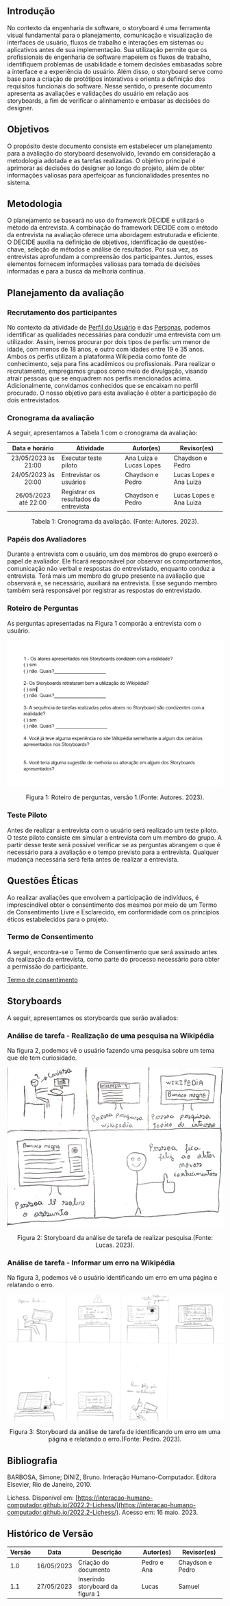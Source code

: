 ## Introdução

No contexto da engenharia de software, o storyboard é uma ferramenta visual fundamental para o planejamento, comunicação e visualização de interfaces de usuário, fluxos de trabalho e interações em sistemas ou aplicativos antes de sua implementação. Sua utilização permite que os profissionais de engenharia de software mapeiem os fluxos de trabalho, identifiquem problemas de usabilidade e tomem decisões embasadas sobre a interface e a experiência do usuário. Além disso, o storyboard serve como base para a criação de protótipos interativos e orienta a definição dos requisitos funcionais do software. Nesse sentido, o presente documento apresenta as avaliações e validações do usuário em relação aos storyboards, a fim de verificar o alinhamento e embasar as decisões do designer.

## Objetivos

O propósito deste documento consiste em estabelecer um planejamento para a avaliação do storyboard desenvolvido, levando em consideração a metodologia adotada e as tarefas realizadas. O objetivo principal é aprimorar as decisões do designer ao longo do projeto, além de obter informações valiosas para aperfeiçoar as funcionalidades presentes no sistema.

## Metodologia

O planejamento se baseará no uso do framework DECIDE e utilizará o método da entrevista. A combinação do framework DECIDE com o método da entrevista na avaliação oferece uma abordagem estruturada e eficiente. O DECIDE auxilia na definição de objetivos, identificação de questões-chave, seleção de métodos e análise de resultados. Por sua vez, as entrevistas aprofundam a compreensão dos participantes. Juntos, esses elementos fornecem informações valiosas para tomada de decisões informadas e para a busca da melhoria contínua.

## Planejamento da avaliação

### Recrutamento dos participantes

No contexto da atividade de [Perfil do Usuário](../../../analise-de-requisitos/perfilDeUsuario.md) e das [Personas](../../../analise-de-requisitos/personas.md), podemos identificar as qualidades necessárias para conduzir uma entrevista com um utilizador. Assim, iremos procurar por dois tipos de perfis: um menor de idade, com menos de 18 anos, e outro com idades entre 19 e 35 anos. Ambos os perfis utilizam a plataforma Wikipedia como fonte de conhecimento, seja para fins acadêmicos ou profissionais. Para realizar o recrutamento, empregamos grupos como meio de divulgação, visando atrair pessoas que se enquadrem nos perfis mencionados acima. Adicionalmente, convidamos conhecidos que se encaixam no perfil procurado. O nosso objetivo para esta avaliação é obter a participação de dois entrevistados.

### Cronograma da avaliação

A seguir, apresentamos a Tabela 1 com o cronograma da avaliação:

|    Data e horário    | Atividade                             | Autor(es)               | Revisor(es)             |
| :------------------: | ------------------------------------- | ----------------------- | ----------------------- |
| 23/05/2023 às 21:00  | Executar teste piloto                 | Ana Luiza e Lucas Lopes | Chaydson e Pedro        |
| 24/05/2023 às 20:00  | Entrevistar os usuários               | Chaydson e Pedro        | Lucas Lopes e Ana Luiza |
| 26/05/2023 até 22:00 | Registrar os resultados da entrevista | Chaydson e Pedro        | Lucas Lopes e Ana Luiza |

<div style="text-align: center">
    <p> Tabela 1: Cronograma da avaliação. (Fonte: Autores. 2023).</p>
</div>

### Papéis dos Avaliadores

Durante a entrevista com o usuário, um dos membros do grupo exercerá o papel de avaliador. Ele ficará responsável por observar os comportamentos, comunicação não verbal e respostas do entrevistado, enquanto conduz a entrevista. Terá mais um membro do grupo presente na avaliação que observará e, se necessário, auxiliará na entrevista. Esse segundo membro também será responsável por registrar as respostas do entrevistado.

### Roteiro de Perguntas

As perguntas apresentadas na Figura 1 comporão a entrevista com o usuário.

![Perguntas para entrevista ](../../../images/roteiroPerguntas.png)

<div style="text-align: center">
<p>Figura 1: Roteiro de perguntas, versão 1.(Fonte: Autores. 2023).</p>
</div>

### Teste Piloto

Antes de realizar a entrevista com o usuário será realizado um teste piloto. O teste piloto consiste em simular a entrevista com um membro do grupo. A partir desse teste será possível verificar se as perguntas abrangem o que é necessário para a avaliação e o tempo previsto para a entrevista. Qualquer mudança necessária será feita antes de realizar a entrevista.

## Questões Éticas

Ao realizar avaliações que envolvem a participação de indivíduos, é imprescindível obter o consentimento dos mesmos por meio de um Termo de Consentimento Livre e Esclarecido, em conformidade com os princípios éticos estabelecidos para o projeto.

### Termo de Consentimento

A seguir, encontra-se o Termo de Consentimento que será assinado antes da realização da entrevista, como parte do processo necessário para obter a permissão do participante.

[Termo de consentimento](../../../pdfs/termoConsentimentoStoryBoard.pdf)

## Storyboards

A seguir, apresentamos os storyboards que serão avaliados:

### Análise de tarefa - Realização de uma pesquisa na Wikipédia

Na figura 2, podemos vê o usuário fazendo uma pesquisa sobre um tema que ele tem curiosidade.

<img src="../../../../images/storyboards/storyboard_pesquisa.png"/>

<div style="text-align: center">
<p>Figura 2: Storyboard da análise de tarefa de realizar pesquisa.(Fonte: Lucas. 2023).</p>
</div>

### Análise de tarefa - Informar um erro na Wikipédia

Na figura 3, podemos vê o usuário identificando um erro em uma página e relatando o erro.

<img src="../../../../images/storyboards/informaErro.png"/>

<div style="text-align: center">
<p>Figura 3: Storyboard da análise de tarefa de identificando um erro em uma página e relatando o erro.(Fonte: Pedro. 2023).</p>
</div>

## Bibliografia

BARBOSA, Simone; DINIZ, Bruno. Interação Humano-Computador. Editora Elsevier, Rio de Janeiro, 2010.

Lichess. Disponível em: [https://interacao-humano-computador.github.io/2022.2-Lichess/](https://interacao-humano-computador.github.io/2022.2-Lichess/). Acesso em: 16 maio. 2023.‌

## Histórico de Versão

| Versão | Data       | Descrição                        | Autor(es)   | Revisor(es)      |
| ------ | ---------- | -------------------------------- | ----------- | ---------------- |
| 1.0    | 16/05/2023 | Criação do documento             | Pedro e Ana | Chaydson e Pedro |
| 1.1    | 27/05/2023 | Inserindo storyboard da figura 1 | Lucas       | Samuel           |
